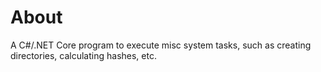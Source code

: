 
# About

A C#/.NET Core program to execute misc system tasks, such as creating directories, calculating hashes, etc.

